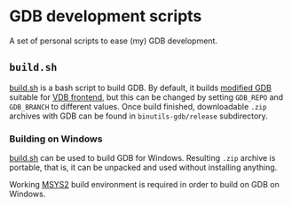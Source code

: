# GDB development scripts

A set of personal scripts to ease (my) GDB development.

## `build.sh`

[build.sh][1] is a bash script to build GDB. By default, it builds [modified
GDB][2] suitable for [VDB frontend][3], but this can be changed by setting
`GDB_REPO` and `GDB_BRANCH` to different values. Once build finished,
downloadable `.zip` archives with GDB can be found in `binutils-gdb/release`
subdirectory. 

### Building on Windows

[build.sh][1] can be used to build GDB for Windows. Resulting `.zip` archive
is portable, that is, it can be unpacked and used without installing anything.

Working [MSYS2][4] build environment is required in order to build on GDB
on Windows.

[1]: https://github.com/janvrany/binutils-gdb-devscripts/blob/master/build.sh
[2]: https://github.com/janvrany/binutils-gdb.git
[3]: https://swing.fit.cvut.cz/hg/jv-vdb/file/tip/README.md#l1
[4]: https://www.msys2.org/